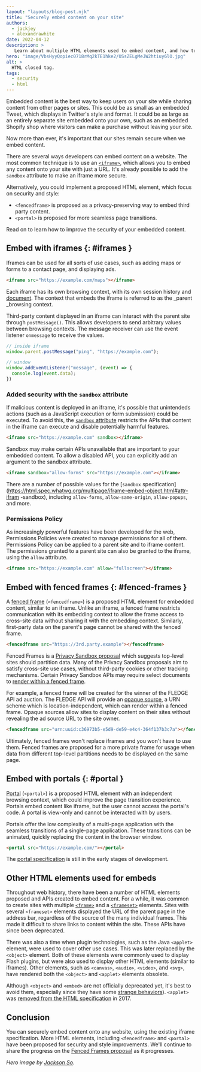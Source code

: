 ```yaml
---
layout: "layouts/blog-post.njk"
title: "Securely embed content on your site"
authors:
  - jackjey
  - alexandrawhite
date: 2022-04-12
description: >
   Learn about multiple HTML elements used to embed content, and how to optimize for security.
hero: "image/VbsHyyQopiec0718rMq2kTE1hke2/USsZELgMeJW2htiuy6lO.jpg"
alt: >
  HTML closed tag.
tags:
  - security
  - html
---
```


Embedded content is the best way to keep users on your site while sharing
content from other pages or sites. This could be as small as an embedded Tweet,
which displays in Twitter's style and format. It could be as large as an
entirely separate site embedded onto your own, such as an embedded Shopify shop
where visitors can make a purchase without leaving your site.

Now more than ever, it's important that our sites remain secure when we embed
content.

There are several ways developers can embed content on a website. The most
common technique is to use an
[`<iframe>`](https://developer.mozilla.org/docs/Web/HTML/Element/iframe), 
which allows you to embed any content onto your site with just a URL. It's
already possible to add the `sandbox` attribute to make an iframe more secure.

Alternatively, you could implement a proposed HTML element, which focus on
security and style:

*  `<fencedframe>` is proposed as a privacy-preserving way to embed third
   party content.
*  `<portal>` is proposed for more seamless page transitions.

Read on to learn how to improve the security of your embedded content.

## Embed with iframes {: #iframes }

Iframes can be used for all sorts of use cases, such as adding maps or forms
to a contact page, and displaying ads.

```html
<iframe src="https://example.com/maps"></iframe>
```

Each iframe has its own browsing context, with its own session history and
[document](https://developer.mozilla.org/docs/Web/API/Document). The context
that embeds the iframe is referred to as the _parent _browsing context.

Third-party content displayed in an iframe can interact with the parent site
through `postMessage()`. This allows developers to send arbitrary values between
browsing contexts. The message receiver can use the event listener `onmessage`
to receive the values.

```javascript
// inside iframe
window.parent.postMessage("ping", "https://example.com");

// window
window.addEventListener("message", (event) => {
  console.log(event.data);
})
```

### Added security with the `sandbox` attribute

If malicious content is deployed in an iframe, it's possible that unintendeds
actions (such as a JavaScript execution or form submission) could be executed.
To avoid this, the [`sandbox`
attribute](https://www.w3schools.com/tags/att_iframe_sandbox.asp) restricts the
APIs that content in the iframe can execute and disable potentially harmful
features.

```html
<iframe src="https://example.com" sandbox></iframe>
```

Sandbox may make certain APIs unavailable that are important to your embedded
content. To allow a disabled API, you can explicitly add an argument to the
sandbox attribute.

```html
<iframe sandbox="allow-forms" src="https://example.com"></iframe>
```

There are a number of possible values for the [`sandbox`
specification](https://html.spec.whatwg.org/multipage/iframe-embed-object.html#attr-ifram
-sandbox), including `allow-forms`, `allow-same-origin`, `allow-popups`, and
more.


### Permissions Policy

As increasingly powerful features have been developed for the web, Permissions
Policies were created to manage permissions for all of them. Permissions Policy
can be applied to a parent site and to iframe content. The permissions granted
to a parent site can also be granted to the iframe, using the `allow` attribute.

```html
<iframe src="https://example.com" allow="fullscreen"></iframe>
```

## Embed with fenced frames {: #fenced-frames }

A [fenced frame](/docs/privacy-sandbox/fenced-frame/) (`<fencedframe>`) is a
proposed HTML element for embedded content, similar to an iframe. Unlike
an iframe, a fenced frame restricts communication with its embedding context to
allow the frame access to cross-site data without sharing it with the embedding
context. Similarly, first-party data on the parent's page cannot be shared with
the fenced frame.

```html
<fencedframe src="https://3rd.party.example"></fencedframe>
```

Fenced Frames is a [Privacy Sandbox proposal](/docs/privacy-sandbox/overview/)
which suggests top-level sites should partition data. Many of the Privacy
Sandbox proposals aim to satisfy cross-site use cases, without third-party
cookies or other tracking mechanisms. Certain Privacy Sandbox APIs may require
select documents to [render within a fenced
frame](/docs/privacy-sandbox/fenced-frame/#cross-site-data).

For example, a fenced frame will be created for the winner of the FLEDGE API ad
auction. The FLEDGE API will provide an [opaque
source](https://github.com/shivanigithub/fenced-frame/blob/master/explainer/opaque_src.md),
a URN scheme which is location-independent, which can render within a fenced
frame. Opaque sources allow sites to display content on their sites without
revealing the ad source URL to the site owner.

```html
<fencedframe src="urn:uuid:c36973b5-e5d9-de59-e4c4-364f137b3c7a"></fencedframe>
```

Ultimately, fenced frames won't replace iframes and you won't have to use them.
Fenced frames are proposed for a more private frame for usage when data from
different top-level partitions needs to be displayed on the same page.

## Embed with portals  {: #portal }

[Portal](https://web.dev/hands-on-portals/) (`<portal>`) is a proposed HTML
element with an independent browsing context, which could improve the page
transition experience. Portals embed content like iframe, but the user cannot
access the portal's code. A portal is view-only and cannot be interacted with by
users.

Portals offer the low complexity of a multi-page application with the
seamless transitions of a single-page application. These transitions can be
animated, quickly replacing the content in the browser window.

```html
<portal src="https://example.com/"></portal>
```

The [portal specification](https://wicg.github.io/portals/) is still in the
early stages of development.

## Other HTML elements used for embeds

Throughout web history, there have been a number of HTML elements proposed and
APIs created to embed content. For a while, it was common to create sites with
multiple [`<frame>`](https://developer.mozilla.org/docs/Web/HTML/Element/frame) 
and a [`<frameset>`](https://developer.mozilla.org/docs/Web/HTML/Element/frameset)
elements. Sites with several `<frameset>` elements displayed the URL of the
parent page in the address bar, regardless of the source of the many individual
frames. This made it difficult to share links to content within the site. These
APIs have since been deprecated. 

There was also a time when plugin technologies, such as the Java `<applet>`
element, were used to cover other use cases. This was later replaced by the
`<object>` element. Both of these elements were commonly used to display Flash
plugins, but were also used to display other HTML elements (similar to iframes).
Other elements, such as  `<canvas>`, `<audio>`, `<video>`, and `<svg>`, have
rendered both the `<object>` and `<applet>` elements obsolete. 

Although `<object>` and `<embed>` are not officially deprecated yet, it's best
to avoid them, especially since they have some [strange
behaviors](https://github.com/whatwg/html/issues?q=is%3Aopen+is%3Aissue+label%3A%22topic%3A+embed+and+object%22)).
`<applet>` was [removed from the HTML
specification](https://github.com/whatwg/html/pull/1399) in 2017. 

## Conclusion

You can securely embed content onto any website, using the existing iframe 
specification. More HTML elements, including `<fencedframe>` and `<portal>` have 
been proposed for security and style improvements. We'll continue to share the 
progress on the [Fenced Frames proposal](/docs/privacy-sandbox/fenced-frame/) as 
it progresses.

_Hero image by [Jackson So](https://unsplash.com/@jacksonsophat)._
